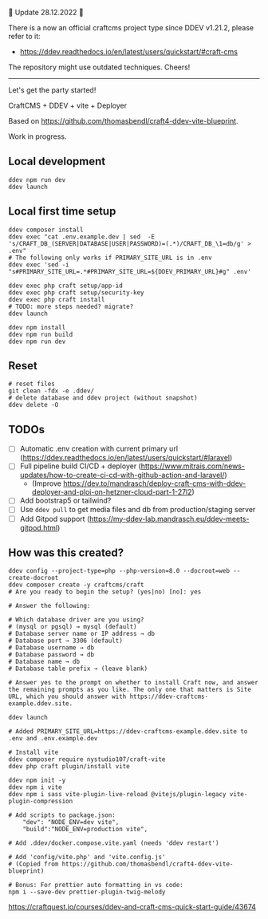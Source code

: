 📢 Update 28.12.2022 📢 

There is a now an official craftcms project type since DDEV v1.21.2, please refer to it:

- https://ddev.readthedocs.io/en/latest/users/quickstart/#craft-cms

The repository might use outdated techniques. Cheers!

<hr>

Let's get the party started! 

CraftCMS + DDEV + vite + Deployer

Based on https://github.com/thomasbendl/craft4-ddev-vite-blueprint. 

Work in progress.

## Local development

```
ddev npm run dev
ddev launch
```

## Local first time setup

```
ddev composer install
ddev exec "cat .env.example.dev | sed  -E 's/CRAFT_DB_(SERVER|DATABASE|USER|PASSWORD)=(.*)/CRAFT_DB_\1=db/g' > .env"
# The following only works if PRIMARY_SITE_URL is in .env
ddev exec 'sed -i "s#PRIMARY_SITE_URL=.*#PRIMARY_SITE_URL=${DDEV_PRIMARY_URL}#g" .env'

ddev exec php craft setup/app-id 
ddev exec php craft setup/security-key
ddev exec php craft install
# TODO: more steps needed? migrate?
ddev launch

ddev npm install
ddev npm run build
ddev npm run dev
```

## Reset 

```
# reset files
git clean -fdx -e .ddev/
# delete database and ddev project (without snapshot)
ddev delete -O
```

## TODOs

- [ ] Automatic .env creation with current primary url (https://ddev.readthedocs.io/en/latest/users/quickstart/#laravel)
- [ ] Full pipeline build CI/CD + deployer (https://www.mitrais.com/news-updates/how-to-create-ci-cd-with-github-action-and-laravel/)
    - (Improve https://dev.to/mandrasch/deploy-craft-cms-with-ddev-deployer-and-ploi-on-hetzner-cloud-part-1-27l2)
- [ ] Add bootstrap5 or tailwind?
- [ ] Use `ddev pull` to get media files and db from production/staging server
- [ ] Add Gitpod support (https://my-ddev-lab.mandrasch.eu/ddev-meets-gitpod.html)

## How was this created?

```
ddev config --project-type=php --php-version=8.0 --docroot=web --create-docroot
ddev composer create -y craftcms/craft
# Are you ready to begin the setup? (yes|no) [no]: yes

# Answer the following:

# Which database driver are you using?
# (mysql or pgsql) → mysql (default)
# Database server name or IP address → db
# Database port → 3306 (default)
# Database username → db
# Database password → db
# Database name → db
# Database table prefix → (leave blank)

# Answer yes to the prompt on whether to install Craft now, and answer the remaining prompts as you like. The only one that matters is Site URL, which you should answer with https://ddev-craftcms-example.ddev.site.

ddev launch

# Added PRIMARY_SITE_URL=https://ddev-craftcms-example.ddev.site to .env and .env.example.dev

# Install vite
ddev composer require nystudio107/craft-vite
ddev php craft plugin/install vite

ddev npm init -y
ddev npm i vite
ddev npm i sass vite-plugin-live-reload @vitejs/plugin-legacy vite-plugin-compression

# Add scripts to package.json:
    "dev": "NODE_ENV=dev vite",
    "build":"NODE_ENV=production vite",

# Add .ddev/docker.compose.vite.yaml (needs 'ddev restart')

# Add 'config/vite.php' and 'vite.config.js' 
# (Copied from https://github.com/thomasbendl/craft4-ddev-vite-blueprint)

# Bonus: For prettier auto formatting in vs code:
npm i --save-dev prettier-plugin-twig-melody
```


https://craftquest.io/courses/ddev-and-craft-cms-quick-start-guide/43674
